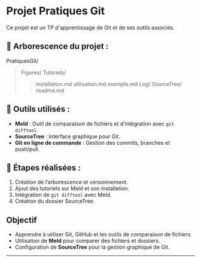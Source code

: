 # Projet Pratiques Git

Ce projet est un TP d'apprentissage de Git et de ses outils associés.

## 📂 Arborescence du projet :

PratiquesGit/
> Figures/
> Tutoriels/
>> installation.md
>> utilisation.md
>> exemple.md
> Log/
> SourceTree/
> readme.md

## 🔧 Outils utilisés :
- **Meld** : Outil de comparaison de fichiers et d’intégration avec `git difftool`.
- **SourceTree** : Interface graphique pour Git.
- **Git en ligne de commande** : Gestion des commits, branches et push/pull.

## 📌 Étapes réalisées :
1. Création de l’arborescence et versionnement.
2. Ajout des tutoriels sur Meld et son installation.
3. Intégration de `git difftool` avec Meld.
4. Création du dossier SourceTree.

## Objectif
- Apprendre à utiliser Git, GitHub et les outils de comparaison de fichiers.
- Utilisation de **Meld** pour comparer des fichiers et dossiers.
- Configuration de **SourceTree** pour la gestion graphique de Git.

---
